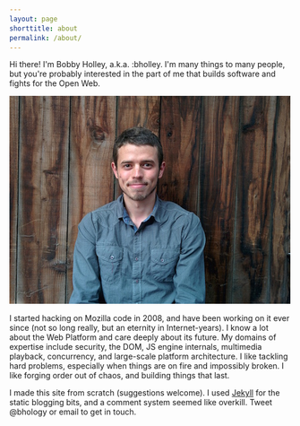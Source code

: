 ```yaml
---
layout: page
shorttitle: about
permalink: /about/
---
```


Hi there! I'm Bobby Holley, a.k.a. :bholley. I'm many things to many people, but you're probably interested in the part of me that builds software and fights for the Open Web.

![Head Shot](/images/headshot.jpg)

I started hacking on Mozilla code in 2008, and have been working on it ever since (not so long really, but an eternity in Internet-years). I know a lot about the Web Platform and care deeply about its future. My domains of expertise include security, the DOM, JS engine internals, multimedia playback, concurrency, and large-scale platform architecture. I like tackling hard problems, especially when things are on fire and impossibly broken. I like forging order out of chaos, and building things that last.

I made this site from scratch (suggestions welcome). I used [Jekyll](http://jekyllrb.com/) for the static blogging bits, and a comment system seemed like overkill. Tweet @bhology or email to get in touch.
